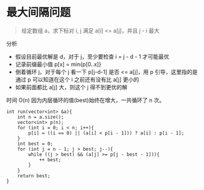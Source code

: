 # 最大间隔问题

> 给定数组 a，求下标对 i, j 满足 a[i] <= a[j]，并且 j - i 最大

分析

+ 假设目前最优解是 d，对于 j，至少要检查 i = j - d - 1 才可能最优
+ 记录前缀最小值 p[x] = min{p[0..x]}
+ 倒着循环 j，对于每个 j 看一下 p[j-d-1] 是否 <= a[j]，用 p 引导，这里指的是通过 p 可以知道在这个 i 之前还有没有比 a[j] 更小的
+ 如果前面都比 a[j] 大，则这个 j 得不到更优的解

时间 O(n) 因为内层循环的值(best)始终在增大，一共循环了 n 次。

```
int run(vector<int> &a){
    int n = a.size();
    vector<int> p(n);
    for (int i = 0; i < n; i++){
        p[i] = ((i == 0) || (a[i] < p[i - 1])) ? a[i] : p[i - 1];
    }
    int best = 0;
    for (int j = n - 1; j > best; j--){
        while ((j > best) && (a[j] >= p[j - best - 1])){
            ++ best;
        }
    }
    return best;
}
```

